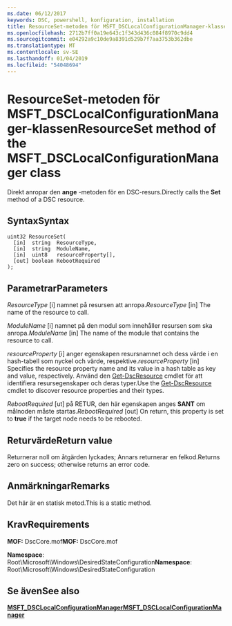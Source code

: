 ```yaml
---
ms.date: 06/12/2017
keywords: DSC, powershell, konfiguration, installation
title: ResourceSet-metoden för MSFT_DSCLocalConfigurationManager-klassen
ms.openlocfilehash: 2712b7ff0a19e643c1f343d436c084f8970c9dd4
ms.sourcegitcommit: e04292a9c10de9a8391d529b7f7aa3753b362dbe
ms.translationtype: MT
ms.contentlocale: sv-SE
ms.lasthandoff: 01/04/2019
ms.locfileid: "54048694"
---
```

# <a name="resourceset-method-of-the-msftdsclocalconfigurationmanager-class"></a><span data-ttu-id="4207f-103">ResourceSet-metoden för MSFT_DSCLocalConfigurationManager-klassen</span><span class="sxs-lookup"><span data-stu-id="4207f-103">ResourceSet method of the MSFT_DSCLocalConfigurationManager class</span></span>

<span data-ttu-id="4207f-104">Direkt anropar den **ange** -metoden för en DSC-resurs.</span><span class="sxs-lookup"><span data-stu-id="4207f-104">Directly calls the **Set** method of a DSC resource.</span></span>

## <a name="syntax"></a><span data-ttu-id="4207f-105">Syntax</span><span class="sxs-lookup"><span data-stu-id="4207f-105">Syntax</span></span>

```mof
uint32 ResourceSet(
  [in]  string  ResourceType,
  [in]  string  ModuleName,
  [in]  uint8   resourceProperty[],
  [out] boolean RebootRequired
);
```

## <a name="parameters"></a><span data-ttu-id="4207f-106">Parametrar</span><span class="sxs-lookup"><span data-stu-id="4207f-106">Parameters</span></span>

<span data-ttu-id="4207f-107">*ResourceType* \[i\] namnet på resursen att anropa.</span><span class="sxs-lookup"><span data-stu-id="4207f-107">*ResourceType* \[in\] The name of the resource to call.</span></span>

<span data-ttu-id="4207f-108">*ModuleName* \[i\] namnet på den modul som innehåller resursen som ska anropa.</span><span class="sxs-lookup"><span data-stu-id="4207f-108">*ModuleName* \[in\] The name of the module that contains the resource to call.</span></span>

<span data-ttu-id="4207f-109">*resourceProperty* \[i\] anger egenskapen resursnamnet och dess värde i en hash-tabell som nyckel och värde, respektive.</span><span class="sxs-lookup"><span data-stu-id="4207f-109">*resourceProperty* \[in\] Specifies the resource property name and its value in a hash table as key and value, respectively.</span></span> <span data-ttu-id="4207f-110">Använd den [Get-DscResource](/powershell/module/PSDesiredStateConfiguration/Get-DscResource) cmdlet för att identifiera resursegenskaper och deras typer.</span><span class="sxs-lookup"><span data-stu-id="4207f-110">Use the [Get-DscResource](/powershell/module/PSDesiredStateConfiguration/Get-DscResource) cmdlet to discover resource properties and their types.</span></span>

<span data-ttu-id="4207f-111">*RebootRequired* \[ut\] på RETUR, den här egenskapen anges **SANT** om målnoden måste startas.</span><span class="sxs-lookup"><span data-stu-id="4207f-111">*RebootRequired* \[out\] On return, this property is set to **true** if the target node needs to be rebooted.</span></span>

## <a name="return-value"></a><span data-ttu-id="4207f-112">Returvärde</span><span class="sxs-lookup"><span data-stu-id="4207f-112">Return value</span></span>

<span data-ttu-id="4207f-113">Returnerar noll om åtgärden lyckades; Annars returnerar en felkod.</span><span class="sxs-lookup"><span data-stu-id="4207f-113">Returns zero on success; otherwise returns an error code.</span></span>

## <a name="remarks"></a><span data-ttu-id="4207f-114">Anmärkningar</span><span class="sxs-lookup"><span data-stu-id="4207f-114">Remarks</span></span>

<span data-ttu-id="4207f-115">Det här är en statisk metod.</span><span class="sxs-lookup"><span data-stu-id="4207f-115">This is a static method.</span></span>

## <a name="requirements"></a><span data-ttu-id="4207f-116">Krav</span><span class="sxs-lookup"><span data-stu-id="4207f-116">Requirements</span></span>

<span data-ttu-id="4207f-117">**MOF:** DscCore.mof</span><span class="sxs-lookup"><span data-stu-id="4207f-117">**MOF:** DscCore.mof</span></span>

<span data-ttu-id="4207f-118">**Namespace**: Root\Microsoft\Windows\DesiredStateConfiguration</span><span class="sxs-lookup"><span data-stu-id="4207f-118">**Namespace**: Root\Microsoft\Windows\DesiredStateConfiguration</span></span>

## <a name="see-also"></a><span data-ttu-id="4207f-119">Se även</span><span class="sxs-lookup"><span data-stu-id="4207f-119">See also</span></span>

[<span data-ttu-id="4207f-120">**MSFT_DSCLocalConfigurationManager**</span><span class="sxs-lookup"><span data-stu-id="4207f-120">**MSFT_DSCLocalConfigurationManager**</span></span>](msft-dsclocalconfigurationmanager.md)